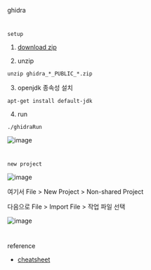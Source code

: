 ghidra
#
`setup`

1. [download zip](https://github.com/NationalSecurityAgency/ghidra/releases)

2. unzip
```
unzip ghidra_*_PUBLIC_*.zip
```

3. openjdk 종속성 설치
```
apt-get install default-jdk
```

4. run
```
./ghidraRun
```
![image](https://user-images.githubusercontent.com/61821641/151280013-0a2a1ed9-ed1e-4432-b7b7-c655d5dfae70.png)

#
`new project` 

![image](https://user-images.githubusercontent.com/61821641/151282031-90e2f6a7-f488-45af-ba28-8f8d4a16b73e.png)

여기서 File > New Project > Non-shared Project

다음으로 File > Import File > 작업 파일 선택

![image](https://user-images.githubusercontent.com/61821641/151282626-3e2d988b-f244-4e54-9c07-0c01dd9bbbf0.png)

#
reference
- [cheatsheet](https://ghidra-sre.org/CheatSheet.html)
